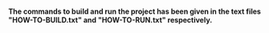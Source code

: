 <h4>The commands to build and run the project has been given in the text files "HOW-TO-BUILD.txt" and "HOW-TO-RUN.txt" respectively.</h4>
